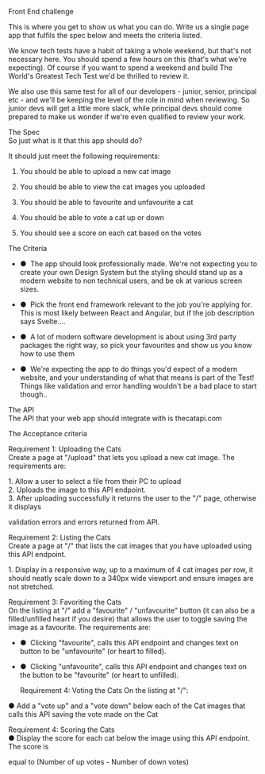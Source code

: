 Front End challenge

This is where you get to show us what you can do. Write us a single page app that fulfils the spec below and meets the criteria listed.

We know tech tests have a habit of taking a whole weekend, but that's not necessary here. You should spend a few hours on this (that's what we're expecting). Of course if you want to spend a weekend and build The World's Greatest Tech Test we'd be thrilled to review it.

We also use this same test for all of our developers - junior, senior, principal etc - and we'll be keeping the level of the role in mind when reviewing. So junior devs will get a little more slack, while principal devs should come prepared to make us wonder if we're even qualified to review your work.

The Spec\
So just what is it that this app should do?

It should just meet the following requirements:

1.  You should be able to upload a new cat image

2.  You should be able to view the cat images you uploaded

3.  You should be able to favourite and unfavourite a cat

4.  You should be able to vote a cat up or down

5.  You should see a score on each cat based on the votes

The Criteria

-   ●  The app should look professionally made. We're not expecting you to create your own Design System but the styling should stand up as a modern website to non technical users, and be ok at various screen sizes.

-   ●  Pick the front end framework relevant to the job you're applying for. This is most likely between React and Angular, but if the job description says Svelte....

-   ●  A lot of modern software development is about using 3rd party packages the right way, so pick your favourites and show us you know how to use them

-   ●  We're expecting the app to do things you'd expect of a modern website, and your understanding of what that means is part of the Test! Things like validation and error handling wouldn't be a bad place to start though..

The API\
The API that your web app should integrate with is thecatapi.com

The Acceptance criteria

Requirement 1: Uploading the Cats\
Create a page at "/upload" that lets you upload a new cat image. The requirements are:

1\. Allow a user to select a file from their PC to upload\
2\. Uploads the image to ​this​ API endpoint.\
3\. After uploading successfully it returns the user to the "/" page, otherwise it displays

validation errors and errors returned from API.

Requirement 2: Listing the Cats\
Create a page at "/" that lists the cat images that you have uploaded using ​this​ API endpoint.

1\. Display in a responsive way, up to a maximum of 4 cat images per row, it should neatly scale down to a 340px wide viewport and ensure images are not stretched.

Requirement 3: Favoriting the Cats\
On the listing at "/" add a "favourite" / "unfavourite" button (it can also be a filled/unfilled heart if you desire) that allows the user to toggle saving the image as a favourite. The requirements are:

-   ●  Clicking "favourite", calls ​this​ API endpoint and changes text on button to be "unfavourite" (or heart to filled).

-   ●  Clicking "unfavourite", calls ​this​ API endpoint and changes text on the button to be "favourite" (or heart to unfilled).

    Requirement 4: Voting the Cats On the listing at "/":

● Add a "vote up" and a "vote down" below each of the Cat images that calls ​this​ API saving the vote made on the Cat

Requirement 4: Scoring the Cats\
● Display the score for each cat below the image using ​this​ API endpoint. The score is

equal to (Number of up votes - Number of down votes)